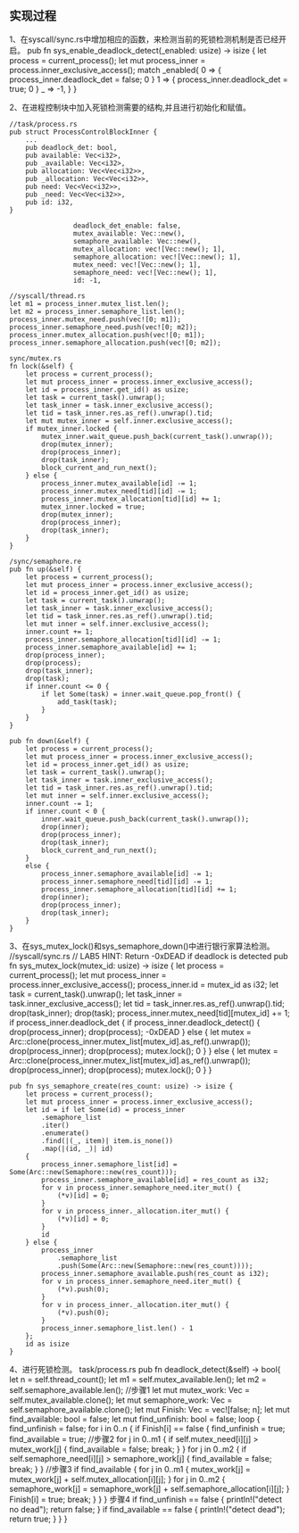 

## 实现过程

1、在syscall/sync.rs中增加相应的函数，来检测当前的死锁检测机制是否已经开启。
    pub fn sys_enable_deadlock_detect(_enabled: usize) -> isize {
        let process = current_process();
        let mut process_inner = process.inner_exclusive_access();
        match _enabled{
            0 => {
                process_inner.deadlock_det = false;
                0
            }
            1 => {
                process_inner.deadlock_det = true;
                0
            }
            _ => -1,
        }
    }

2、在进程控制块中加入死锁检测需要的结构,并且进行初始化和赋值。

    //task/process.rs
    pub struct ProcessControlBlockInner {
        ...
        pub deadlock_det: bool,
        pub available: Vec<i32>,
        pub _available: Vec<i32>,
        pub allocation: Vec<Vec<i32>>,
        pub _allocation: Vec<Vec<i32>>,
        pub need: Vec<Vec<i32>>,
        pub _need: Vec<Vec<i32>>,
        pub id: i32,
    }

                    deadlock_det_enable: false,
                    mutex_available: Vec::new(),
                    semaphore_available: Vec::new(),
                    mutex_allocation: vec![Vec::new(); 1],
                    semaphore_allocation: vec![Vec::new(); 1],
                    mutex_need: vec![Vec::new(); 1],
                    semaphore_need: vec![Vec::new(); 1],
                    id: -1,

    //syscall/thread.rs
    let m1 = process_inner.mutex_list.len();
    let m2 = process_inner.semaphore_list.len();
    process_inner.mutex_need.push(vec![0; m1]);
    process_inner.semaphore_need.push(vec![0; m2]);
    process_inner.mutex_allocation.push(vec![0; m1]);
    process_inner.semaphore_allocation.push(vec![0; m2]);

    sync/mutex.rs
    fn lock(&self) {
        let process = current_process();
        let mut process_inner = process.inner_exclusive_access();
        let id = process_inner.get_id() as usize;
        let task = current_task().unwrap();
        let task_inner = task.inner_exclusive_access();
        let tid = task_inner.res.as_ref().unwrap().tid;
        let mut mutex_inner = self.inner.exclusive_access();
        if mutex_inner.locked {
            mutex_inner.wait_queue.push_back(current_task().unwrap());
            drop(mutex_inner);
            drop(process_inner);
            drop(task_inner);
            block_current_and_run_next();
        } else {
            process_inner.mutex_available[id] -= 1;
            process_inner.mutex_need[tid][id] -= 1;
            process_inner.mutex_allocation[tid][id] += 1;
            mutex_inner.locked = true;
            drop(mutex_inner);
            drop(process_inner);
            drop(task_inner);
        }
    }

    /sync/semaphore.re
    pub fn up(&self) {
        let process = current_process();
        let mut process_inner = process.inner_exclusive_access();
        let id = process_inner.get_id() as usize;
        let task = current_task().unwrap();
        let task_inner = task.inner_exclusive_access();
        let tid = task_inner.res.as_ref().unwrap().tid;
        let mut inner = self.inner.exclusive_access();
        inner.count += 1;
        process_inner.semaphore_allocation[tid][id] -= 1;
        process_inner.semaphore_available[id] += 1;
        drop(process_inner);
        drop(process);
        drop(task_inner);
        drop(task);
        if inner.count <= 0 {
            if let Some(task) = inner.wait_queue.pop_front() {
                add_task(task);
            }
        }
    }

    pub fn down(&self) {
        let process = current_process();
        let mut process_inner = process.inner_exclusive_access();
        let id = process_inner.get_id() as usize;
        let task = current_task().unwrap();
        let task_inner = task.inner_exclusive_access();
        let tid = task_inner.res.as_ref().unwrap().tid;
        let mut inner = self.inner.exclusive_access();
        inner.count -= 1;
        if inner.count < 0 {
            inner.wait_queue.push_back(current_task().unwrap());
            drop(inner);
            drop(process_inner);
            drop(task_inner);
            block_current_and_run_next();
        }
        else {
            process_inner.semaphore_available[id] -= 1;
            process_inner.semaphore_need[tid][id] -= 1;
            process_inner.semaphore_allocation[tid][id] += 1;
            drop(inner);
            drop(process_inner);
            drop(task_inner);
        }
    }

3、在sys_mutex_lock()和sys_semaphore_down()中进行银行家算法检测。
    //syscall/sync.rs
    // LAB5 HINT: Return -0xDEAD if deadlock is detected
    pub fn sys_mutex_lock(mutex_id: usize) -> isize {
        let process = current_process();
        let mut process_inner = process.inner_exclusive_access();
        process_inner.id = mutex_id as i32;
        let task = current_task().unwrap();
        let task_inner = task.inner_exclusive_access();
        let tid = task_inner.res.as_ref().unwrap().tid;
        drop(task_inner);
        drop(task);
        process_inner.mutex_need[tid][mutex_id] += 1;
        if process_inner.deadlock_det {
            if process_inner.deadlock_detect() {
                drop(process_inner);
                drop(process);
                -0xDEAD
            }
            else {
                let mutex = Arc::clone(process_inner.mutex_list[mutex_id].as_ref().unwrap());
                drop(process_inner);
                drop(process);
                mutex.lock();
                0
            }
        }
        else {
            let mutex = Arc::clone(process_inner.mutex_list[mutex_id].as_ref().unwrap());
            drop(process_inner);
            drop(process);
            mutex.lock();
            0
        }
    }

    pub fn sys_semaphore_create(res_count: usize) -> isize {
        let process = current_process();
        let mut process_inner = process.inner_exclusive_access();
        let id = if let Some(id) = process_inner
            .semaphore_list
            .iter()
            .enumerate()
            .find(|(_, item)| item.is_none())
            .map(|(id, _)| id)
        {
            process_inner.semaphore_list[id] = Some(Arc::new(Semaphore::new(res_count)));
            process_inner.semaphore_available[id] = res_count as i32;
            for v in process_inner.semaphore_need.iter_mut() {
                (*v)[id] = 0;
            }
            for v in process_inner._allocation.iter_mut() {
                (*v)[id] = 0;
            }
            id
        } else {
            process_inner
                .semaphore_list
                .push(Some(Arc::new(Semaphore::new(res_count))));
            process_inner.semaphore_available.push(res_count as i32);
            for v in process_inner.semaphore_need.iter_mut() {
                (*v).push(0);
            }
            for v in process_inner._allocation.iter_mut() {
                (*v).push(0);
            }
            process_inner.semaphore_list.len() - 1
        };
        id as isize
    }

4、进行死锁检测。
    task/process.rs
    pub fn deadlock_detect(&self) -> bool{
        let n =  self.thread_count();
        let m1 = self.mutex_available.len();
        let m2 = self.semaphore_available.len();
        //步骤1
        let mut mutex_work: Vec<i32> = self.mutex_available.clone();
        let mut semaphore_work: Vec<i32> = self.semaphore_available.clone();
        let mut Finish: Vec<bool> = vec![false; n];
        let mut find_available: bool = false;
        let mut find_unfinish: bool = false;
        loop {
            find_unfinish = false;
            for i in 0..n {
                if Finish[i] == false {
                    find_unfinish = true;
                    find_available = true;
                    //步骤2
                    for j in 0..m1 {
                        if self.mutex_need[i][j] > mutex_work[j] {
                            find_available = false;
                            break;
                        }
                    }
                    for j in 0..m2 {
                        if self.semaphore_need[i][j] > semaphore_work[j] {
                            find_available = false;
                            break;
                        }
                    }
                    //步骤3
                    if find_available {
                        for j in 0..m1 {
                            mutex_work[j] = mutex_work[j] + self.mutex_allocation[i][j];
                        }
                        for j in 0..m2 {
                            semaphore_work[j] = semaphore_work[j] + self.semaphore_allocation[i][j];
                        }
                        Finish[i] = true;
                        break;
                    }
                }
            }
            步骤4
            if find_unfinish == false {
                println!("detect no dead");
                return false;
            }
            if find_available == false {
                println!("detect dead");
                return true;
            }
        }
    }


  